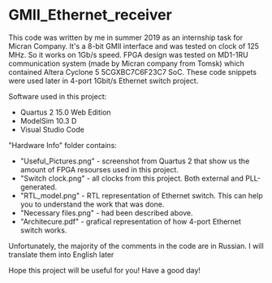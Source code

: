 # GMII_Ethernet_receiver
This code was written by me in summer 2019 as an internship task for Micran Company. 
It's a 8-bit GMII interface and was tested on clock of 125 MHz. So it works on 1Gb/s speed.
FPGA design was tested on MD1-1RU communication system (made by Micran company from Tomsk) which contained Altera Cyclone 5 5CGXBC7C6F23C7 SoC. These code snippets were used later in 4-port 1Gbit/s Ethernet switch project.

Software used in this project:
- Quartus 2 15.0 Web Edition
- ModelSim 10.3 D
- Visual Studio Code

 "Hardware Info" folder contains:
- "Useful_Pictures.png" - screenshot from Quartus 2 that show us the amount of FPGA resourses used in this project.
- "Switch clock.png" - all clocks from this project. Both external and PLL-generated.
- "RTL_model.png" - RTL representation of Ethernet switch. This can help you to understand the work that was done.
- "Necessary files.png" - had been described above.
- "Architecure.pdf" - grafical representation of how 4-port Ethernet switch works.

Unfortunately, the majority of the comments in the code are in Russian. I will translate them into English later

Hope this project will be useful for you!
Have a good day!
